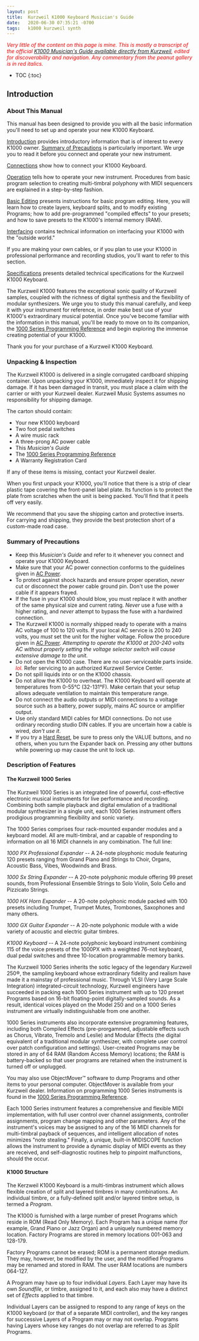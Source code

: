 ```yaml
---
layout: post
title:  Kurzweil K1000 Keyboard Musician's Guide
date:   2020-06-30 07:35:21 -0700
tags:   k1000 kurzweil synth
---
```

<span style="color:red">_Very little of the content on this page is mine.  This is mostly a transcript of the official [K1000 Musician's Guide available directly from Kurzweil](https://kurzweil.com/k1000_series/), edited for discoverability and navigation.  Any commentary from the peanut gallery is in red italics._</span>

* TOC
{:toc}

## Introduction

### About This Manual
This manual has been designed to provide you with all the basic information you'll need to set up and operate your new K1000 Keyboard.

[Introduction](#introduction) provides introductory information that is of interest to every K1000 owner.  [Summary of Precautions](#summary-of-precautions) is particularly important.  We urge you to read it before you connect and operate your new instrument.

[Connections](#connections) show how to connect your K1000 Keyboard.

[Operation](#operation) tells how to operate your new instrument.  Procedures from basic program selection to creating multi-timbral polyphony with MIDI sequencers are explained in a step-by-step fashion.

[Basic Editing](#basic-editing) presents instructions for basic program editing.  Here, you will learn how to create layers, keyboard splits, and to modify existing Programs; how to add pre-programmed "compiled effects" to your presets; and how to save presets to the K1000's internal memory (RAM).

[Interfacing](#interfacing) contains technical information on interfacing your K1000 with the "outside world."  

If you are making your own cables, or if you plan to use your K1000 in professional performance and recording studios, you'll want to refer to this section.

[Specifications](#specifications) presents detailed technical specifications for the Kurzweil K1000 Keyboard.

The Kurzweil K1000 features the exceptional sonic quality of Kurzweil samples, coupled with the richness of digital synthesis and the flexibility of modular synthesizers.  We urge you to study this manual carefully, and keep it with your instrument for reference, in order make best use of your K1000's extraordinary musical potential.  Once you've become familiar with the information in this manual, you'll be ready to move on to its companion, the [1000 Series Programming Reference](https://kurzweil.com/wp-content/uploads/2019/10/K1000ProgRef.pdf) and begin exploring the immense creating potential of your K1000.

Thank you for your purchase of a Kurzweil K1000 Keyboard.

### Unpacking & Inspection

The Kurzweil K1000 is delivered in a single corrugated cardboard shipping container.  Upon unpacking your K1000, immediately inspect it for shipping damage.  If it has been damaged in transit, you must place a claim with the carrier or with your Kurzweil dealer.  Kurzweil Music Systems assumes no responsibility for shipping damage.

The carton should contain:
* Your new K1000 keyboard
* Two foot pedal switches
* A wire music rack
* A three-prong AC power cable
* This _Musician's Guide_
* The [1000 Series Programming Reference](https://kurzweil.com/wp-content/uploads/2019/10/K1000ProgRef.pdf)
* A Warranty Registration Card

If any of these items is missing, contact your Kurzweil dealer.

When you first unpack your K1000, you'll notice that there is a strip of clear plastic tape covering the front-panel label plate.  Its function is to protect the plate from scratches when the unit is being packed.  You'll find that it peels off very easily.

We recommend that you save the shipping carton and protective inserts.  For carrying and shipping, they provide the best protection short of a custom-made road case.

### Summary of Precautions

* Keep this _Musician's Guide_ and refer to it whenever you connect and operate your K1000 Keyboard.
* Make sure that your AC power connection conforms to the guidelines given in [AC Power](#ac-power).
* To protect against shock hazards and ensure proper operation, _never_ cut or disconnect the power cable ground pin.  Don't use the power cable if it appears frayed.
* If the fuse in your K1000 should blow, you must replace it with another of the same physical size and current rating.  _Never_ use a fuse with a higher rating, and _never_ attempt to bypass the fuse with a hardwired connection.
* The Kurzweil K1000 is normally shipped ready to operate with a mains AC voltage of 100 to 120 volts.  If your local AC service is 200 to 240 volts, you _must_ set the unit for the higher voltage.  Follow the procedure given in [AC Power](#ac-power).  _Attempting to operate the K1000 at 200-240 volts AC without properly setting the voltage selector switch will cause extensive damage to the unit._
* Do not open the K1000 case.  There are no user-serviceable parts inside. <span style="color:red">_lol._</span>  Refer servicing to an authorized Kurzweil Service Center.
* Do not spill liquids into or on the K1000 chassis.
* Do not allow the K1000 to overheat.  The K1000 Keyboard will operate at temperatures from 0-55&deg;C (32-131&deg;F).  Make certain that your setup allows adequate ventilation to maintain this temperature range.
* Do not connect the audio outputs or MIDI connections to a voltage source such as a battery, power supply, mains AC source or amplifier output.
* Use only standard MIDI cables for MIDI connections.  Do not use ordinary recording studio DIN cables.  If you are uncertain how a cable is wired, _don't use it_.
* If you try a [Hard Reset](#hard-reset), be sure to press only the VALUE buttons, and no others, when you turn the Expander back on.  Pressing any other buttons while powering up may cause the unit to lock up.

### Description of Features

#### The Kurzweil 1000 Series

The Kurzweil 1000 Series is an integrated line of powerful, cost-effective electronic musical instruments for live performance and recording.  Combining both sample playback and digital emulation of a traditional modular synthesizer in a single unit, each 1000 Series instrument offers prodigious programming flexibility and sonic variety.

The 1000 Series comprises four rack-mounted expander modules and a keyboard model.  All are multi-timbral, and ar capable of responding to information on all 16 MIDI channels in any combination.  The full line:

*1000 PX Professional Expander* -- A 24-note ployphonic module featuring 120 presets ranging from Grand Piano and Strings to Choir, Organs, Acoustic Bass, Vibes, Woodwinds and Brass.

*1000 Sx String Expander* -- A 20-note polyphonic module offering 99 preset sounds, from Professional Ensemble Strings to Solo Violin, Solo Cello and Pizzicato Strings.

*1000 HX Horn Expander* -- A 20-note polyphonic module packed with 100 presets including Trumpet, Trumpet Mutes, Trombones, Saxophones and many others.

*1000 GX Guitar Expander* -- A 20-note polyphonic module with a wide variety of acoustic and electric guitar timbres.

*K1000 Keyboard* -- A 24-note polyphonic keyboard instrument combining 115 of the voice presets of the 1000PX with a weighted 76-not keyboard, dual pedal switches and three 10-location programmable memory banks.

The Kurzweil 1000 Series inherits the sotic legacy of the legendary Kurzweil 250&reg;, the sampling keyboard whose extraordinary fidelity and realism have made it a mainstay of professional music.  Through VLSI (Very Large Scale Integration) integrated-circuit technology, Kurzweil engineers have succeeded in packing each 1000 Series instrument with up to 120 preset Programs based on 16-bit floating-point digitally-sampled sounds.  As a result, identical voices played on the Model 250 and on a 1000 Series instrument are virtually indistinguishable from one another.

1000 Series instruments also incorporate extensive programming features, including both Compiled Effects (pre-prorgammed, adjustable effects such as Chorus, Vibrato, Tremolo and Leslie) and Modular Effects (the digital equivalent of a traditional modular synthesizer, with complete user control over patch configuration and settings).  User-created Programs may be stored in any of 64 RAM (Random Access Memory) locations; the RAM is battery-backed so that user programs are retained when the instrument is turned off or unplugged.

You may also use ObjectMover&trade; software to dump Programs and other items to your personal computer.  ObjectMover is available from your Kurzweil dealer.  Information on programming 1000 Series instruments is found in the [1000 Series Programming Reference](https://kurzweil.com/wp-content/uploads/2019/10/K1000ProgRef.pdf).

Each 1000 Series instrument features a comprehensive and flexible MIDI implementation, with full user control over channel assignments, controller assignments, program change mapping and other parameters.  Any of the instrument's voices may be assigned to any of the 16 MIDI channels for multi-timbral payback of sequences, and intelligent allocation of notes minimizes "note stealing."  Finally, a unique, built-in MIDISCOPE function allows the instrument to provide a dynamic display of MIDI events as they are received, and self-diagnostic routines help to pinpoint malfunctions, should the occur.

#### K1000 Structure

The Kerzweil K1000 Keyboard is a multi-timbras instrument which allows flexible creation of split and layered timbres in many combinations.  An individual timbre, or a fully-defined split and/or layered timbre setup, is termed a *Program*.

The K1000 is furnished with a large number of preset Programs which reside in ROM (Read Only Memory).  Each Program has a unique name (for example, Grand Piano or Jazz Organ) and a uniquely numbered memory location.  Factory Programs are stored in memory locations 001-063 and 128-179.

Factory Programs cannot be erased; ROM is a permanent storage medium.  They may, however, be modified by the user, and the modified Programs may be renamed and stored in RAM.  The user RAM locations are numbers 064-127.

A Program may have up to four individual *Layers*.  Each Layer may have its own *Soundfile*, or timbre, assigned to it, and each also may have a distinct set of *Effects* applied to that timbre.

Individual Layers can be assigned to respond to any range of keys on the K1000 keyboard (or that of a separate MIDI controller), and the key ranges for successive Layers of a Program may or may not overlap.  Programs having Layers whose key ranges do not overlap are referred to as *Split* Programs.
